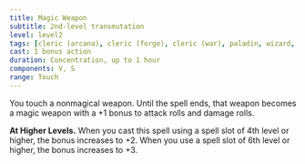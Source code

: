 ```yaml
---
title: Magic Weapon
subtitle: 2nd-level transmutation
level: level2
tags: [cleric (arcana), cleric (forge), cleric (war), paladin, wizard, level2, transmutation]
cast: 1 bonus action
duration: Concentration, up to 1 hour
components: V, S
range: Touch
---
```

You touch a nonmagical weapon. Until the spell ends, that weapon becomes a magic weapon with a +1 bonus to attack rolls and damage rolls.

**At Higher Levels.** When you cast this spell using a spell slot of 4th level or higher, the bonus increases to +2. When you use a spell slot of 6th level or higher, the bonus increases to +3.